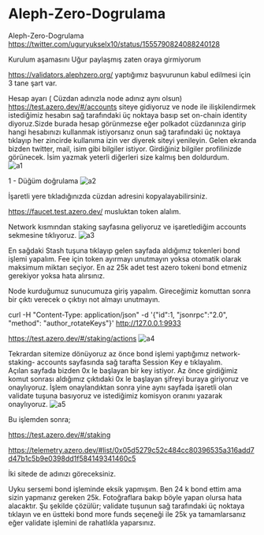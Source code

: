 # Aleph-Zero-Dogrulama
Aleph-Zero-Dogrulama
https://twitter.com/uguryukselx10/status/1555790824088240128

Kurulum aşamasını Uğur paylaşmış zaten oraya girmiyorum  

https://validators.alephzero.org/   yaptığımız başvurunun kabul edilmesi için 3 tane şart var. 


 Hesap ayarı ( Cüzdan adınızla node adınız aynı olsun) 
 https://test.azero.dev/#/accounts  siteye gidiyoruz ve node ile ilişkilendirmek istediğimiz hesabın sağ tarafındaki üç noktaya basıp set on-chain identity diyoruz.Sizde burada hesap görünmezse eğer polkadot cüzdanınıza girip hangi hesabınızı kullanmak istiyorsanız onun sağ tarafındaki üç noktaya tıklayıp her zincirde kullanıma izin ver diyerek siteyi yenileyin.  Gelen ekranda bizden twitter, mail, isim  gibi bilgiler istiyor. Girdiğiniz bilgiler profilinizde görünecek. İsim yazmak yeterli diğerleri size kalmış ben doldurdum.  
![a1](https://user-images.githubusercontent.com/107887745/199969132-71d6ba8c-39ef-4498-8576-3b86f828c4e6.jpg)

 

1 - Düğüm doğrulama
![a2](https://user-images.githubusercontent.com/107887745/199969231-cf1ef079-1861-4c63-b134-8b59f21ec171.jpg)

 

İşaretli yere tıkladığınızda cüzdan adresini kopyalayabilirsiniz. 

https://faucet.test.azero.dev/   musluktan token alalım. 

Network kısmından staking sayfasına geliyoruz ve işaretlediğim accounts sekmesine tıklıyoruz. 
![a3](https://user-images.githubusercontent.com/107887745/199969458-4a61a859-b106-439a-b43e-337b5db89fa8.png)


 

En sağdaki Stash tuşuna tıklayıp gelen sayfada aldığımız tokenleri bond işlemi yapalım. Fee için token ayırmayı unutmayın yoksa otomatik olarak maksimum miktarı seçiyor. En az 25k adet test azero tokeni  bond etmeniz gerekiyor yoksa hata alırsınız. 


 Node kurduğumuz sunucumuza giriş yapalım. 
Gireceğimiz komuttan sonra bir çıktı verecek o çıktıyı not almayı unutmayın. 

curl -H "Content-Type: application/json" -d '{"id":1, "jsonrpc":"2.0", "method": "author_rotateKeys"}' http://127.0.0.1:9933

 




 https://test.azero.dev/#/staking/actions 
 ![a4](https://user-images.githubusercontent.com/107887745/199969538-06737bd3-328d-4155-8ffa-6ff1a82c7058.png)

Tekrardan sitemize dönüyoruz az önce bond işlemi yaptığımız  network-staking- accounts sayfasında sağ tarafta Session Key e tıklayalım.   
Açılan sayfada bizden 0x le başlayan bir key istiyor. Az önce girdiğimiz komut sonrası aldığımız çıktıdaki 0x le başlayan şifreyi buraya giriyoruz ve onaylıyoruz. 
 İşlem onaylandıktan sonra yine aynı sayfada işaretli olan validate tuşuna basıyoruz ve istediğimiz komisyon oranını yazarak onaylıyoruz. 
 ![a5](https://user-images.githubusercontent.com/107887745/199969713-4cad5d36-e208-4595-bedd-3ccf5a0a7bb6.png)


Bu işlemden sonra; 

https://test.azero.dev/#/staking

https://telemetry.azero.dev/#list/0x05d5279c52c484cc80396535a316add7d47b1c5b9e0398dd1f584149341460c5

İki sitede de adınızı göreceksiniz. 



Uyku sersemi bond işleminde eksik yapmışım.  Ben 24 k bond ettim ama sizin yapmanız gereken 25k. Fotoğraflara bakıp böyle yapan olursa hata alacaktır. Şu şekilde çözülür; validate tuşunun sağ tarafındaki üç noktaya tıklayın ve en üstteki bond more funds seçeneği ile 25k ya tamamlarsanız eğer validate işlemini de rahatlıkla yaparsınız. 
